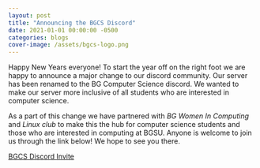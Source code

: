 ```yaml
---
layout: post
title: "Announcing the BGCS Discord"
date: 2021-01-01 00:00:00 -0500
categories: blogs
cover-image: /assets/bgcs-logo.png
---
```


Happy New Years everyone! To start the year off on the right foot we are happy to announce a major change to our discord community. Our server has been renamed to the BG Computer Science discord. We wanted to make our server more inclusive of all students who are interested in computer science.

As a part of this change we have partnered with *BG Women In Computing* and *Linux club* to make this the hub for computer science students and those who are interested in computing at BGSU. Anyone is welcome to join us through the link below! We hope to see you there.

[BGCS Discord Invite](https://discord.gg/MGtHHy5)
